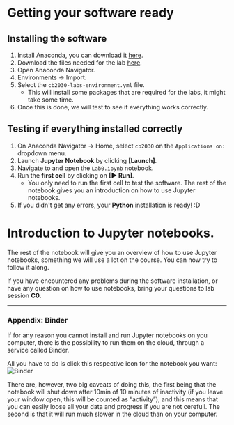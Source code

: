# Getting your software ready

## Installing the software

1. Install Anaconda, you can download it [here](https://www.anaconda.com/products/individual).
2. Download the files needed for the lab [here](./Lab0).
3. Open Anaconda Navigator.
4. Environments &#8594; Import.
5. Select the `cb2030-labs-environment.yml` file. 
    * This will install some packages that are required for the labs, it might take some time.
6. Once this is done, we will test to see if everything works correctly.

## Testing if everything installed correctly

1. On Anaconda Navigator &#8594; Home, select `cb2030` on the `Applications on:` dropdown menu.
2. Launch **Jupyter Notebook** by clicking **[Launch]**.
3. Navigate to and open the `Lab0.ipynb` notebook.
4. Run the **first cell** by clicking on **[&#9658; Run]**.
    * You only need to run the first cell to test the software. The rest of the notebook gives you an introduction on how to use Jupyter notebooks.
5. If you didn't get any errors, your **Python** installation is ready! :D

# Introduction to Jupyter notebooks.

The rest of the notebook will give you an overview of how to use Jupyter notebooks, something we will use a lot on the course. You can now try to follow it along.

If you have encountered any problems during the software installation, or have any question on how to use notebooks, bring your questions to lab session **C0**.

---


### Appendix: Binder

If for any reason you cannot install and run Jupyter notebooks on you computer, there is the possibility to run them on the cloud, through a service called Binder.

All you have to do is click this respective icon for the notebook you want: ![Binder](https://mybinder.org/badge_logo.svg)

There are, however, two big caveats of doing this, the first being that the notebook will shut down after 10min of 10 minutes of inactivity (if you leave your window open, this will be counted as “activity”), and this means that you can easily loose all your data and progress if you are not cerefull.
The second is that it will run much slower in the cloud than on your computer.
